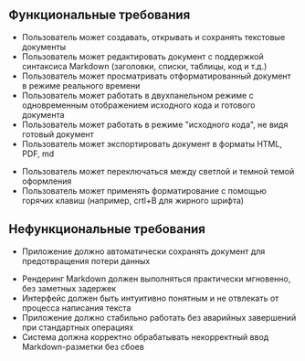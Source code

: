 ## Функциональные требования

- Пользователь может создавать, открывать и сохранять текстовые документы
- Пользователь может редактировать документ с поддержкой синтаксиса Markdown (заголовки, списки, таблицы, код и т.д.)
- Пользователь может просматривать отформатированный документ в режиме реального времени
- Пользователь может работать в двухпанельном режиме с одновременным отображением исходного кода и готового документа
- Пользователь может работать в режиме "исходного кода", не видя готовый документ
- Пользователь может экспортировать документ в форматы HTML, PDF, md
<!-- - Пользователь может перетаскивать изображения в документ для автоматической вставки (Хотим ли мы это?)-->
- Пользователь может переключаться между светлой и темной темой оформления
- Пользователь может применять форматирование с помощью горячих клавиш (например, crtl+B для жирного шрифта)

## Нефункциональные требования

- Приложение должно автоматически сохранять документ для предотвращения потери данных
<!-- - Интерфейс должен оставаться отзывчивым даже при работе с большими документами (Ну тут как пойдет) -->
- Рендеринг Markdown должен выполняться практически мгновенно, без заметных задержек
- Интерфейс должен быть интуитивно понятным и не отвлекать от процесса написания текста
- Приложение должно стабильно работать без аварийных завершений при стандартных операциях
- Система должна корректно обрабатывать некорректный ввод Markdown-разметки без сбоев

